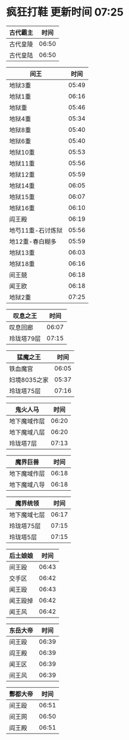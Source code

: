 # 疯狂打鞋 更新时间 07:25

| 古代霸主   | 时间    |
|--------|-------|
| 古代皇陵 | 06:50 |
| 古代皇陆 | 06:50 |

| 间王   | 时间    |
|--------|-------|
| 地狱3重 | 05:49 |
| 地狱1重 | 06:16 |
| 地狱重 | 05:46 |
| 地狱4重 | 05:34 |
| 地狱8重 | 05:40 |
| 地狱6重 | 05:40 |
| 地狱10重 | 05:53 |
| 地狱11重 | 05:56 |
| 地狱12重 | 05:59 |
| 地狱14重 | 06:05 |
| 地狱15重 | 06:07 |
| 地狱16重 | 06:10 |
| 阎王殿 | 06:19 |
| 地芍11重-石讨炼狱 | 05:56 |
| 地12重-春白糊多 | 05:59 |
| 地狱13重 | 06:03 |
| 地狱18重 | 06:16 |
| 间王兢 | 06:18 |
| 闻王欧 | 06:18 |
| 地狱2重 | 07:25 |

| 叹息之王   | 时间    |
|--------|-------|
| 叹息回廊 | 06:07 |
| 玲珑塔79层 | 07:15 |

| 猛魔之王   | 时间    |
|--------|-------|
| 铁血魔宫 | 06:05 |
| 妇境8035之家 | 05:37 |
| 玲珑塔75层 | 07:16 |

| 鬼火人马   | 时间    |
|--------|-------|
| 地下魔域作层 | 06:20 |
| 地下魔域八层 | 06:20 |
| 玲珑塔7层 | 07:13 |

| 魔界巨兽   | 时间    |
|--------|-------|
| 地下魔域作层 | 06:18 |
| 地下魔域八导 | 06:18 |

| 魔界统领   | 时间    |
|--------|-------|
| 地下魔域七层 | 06:17 |
| 玲珑塔75层 | 07:15 |
| 玲珑塔5层 | 07:15 |

| 后土娘娘   | 时间    |
|--------|-------|
| 间王殴 | 06:43 |
| 交手区 | 06:42 |
| 闻王殴 | 06:43 |
| 闻王殴掉 | 06:42 |
| 闻王风 | 06:42 |

| 东岳大帝   | 时间    |
|--------|-------|
| 间王殴 | 06:39 |
| 阎王殿 | 06:39 |
| 闻王区 | 06:39 |
| 间王风 | 06:39 |

| 酆都大帝   | 时间    |
|--------|-------|
| 间王殴 | 06:51 |
| 间王网 | 06:50 |
| 阎王殿 | 06:51 |